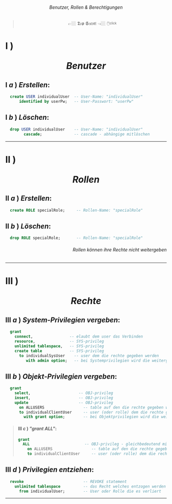 ###### <div align="center"> Benutzer, Rollen & Berechtigungen </div>
>  <p align="center"> 👉🏼 𝕿𝔬𝖕 𝕾𝔢𝖈𝔯𝖊𝔱 👈🏼 🖱️<sup><sub>click</sub></sup> </p>  

<!-- 
> [!WARNING]
> <details>  
>  <summary align="center"> 👉🏼 𝕿𝔬𝖕 𝕾𝔢𝖈𝔯𝖊𝔱 👈🏼 🖱️<sup><sub>click</sub></sup> </summary>  
>  ...
>  nothing here yet
>  ...
> </details>
-->
<!-- BENUTZER  -->

# **Ⅰ** ) <p align="center"> ***Benutzer*** </p>

## **Ⅰ** ***a*** ) *Erstellen*:
```sql
  create USER individualUser  -- User-Name: "individualUser"
      identified by userPw;   -- User-Passwort: "userPw"         
```

## **Ⅰ** ***b*** ) *Löschen*:
```sql
  drop USER individualUser    -- User-Name: "individualUser"
        cascade;              -- cascade - abhängige mitlöschen
```

---
<!-- ROLLEN -->
# **Ⅱ** ) <p align="center"> ***Rollen*** </p>
## **Ⅱ** ***a*** ) *Erstellen*:
```sql
  create ROLE specialRole;     -- Rollen-Name: "specialRole"
```
## **Ⅱ** ***b*** ) *Löschen*:
```sql
  drop ROLE specialRole;       -- Rollen-Name: "specialRole"
```
###### <p align="right"> Rollen können ihre Rechte nicht weitergeben </p>

---
# **Ⅲ** ) <p align="center"> ***Rechte*** </p> 
## **Ⅲ** ***a*** ) ***System***-*Privilegien vergeben*:
```sql
  grant 
    connect,                -- elaubt dem user das Verbinden    
    resource,               -- SYS-privileg
    unlimited tablespace,   -- SYS-privileg
    create table            -- SYS-privileg
      to individualSysUser    -- user dem die rechte gegeben werden
         with admin option;   -- bei Systemprivilegien wird die weitergabe damit erlaubt
```

## **Ⅲ** ***b*** ) ***Objekt***-*Privilegien vergeben*:
```sql
  grant 
    select,                     -- OBJ-privileg
    insert,                     -- OBJ-privileg
    update                      -- OBJ-privileg
      on ALLUSERS                 -- table auf den die rechte gegeben werden
      to individualClientUser     -- user (oder rolle) dem die rechte gegeben werden
        with grant option;        -- bei Objektprivilegien wird die weitergabe damit erlaubt
```

> #### **Ⅲ** ***c*** ) *"grant ALL"*:
> ```sql
> grant 
>   ALL                        -- OBJ-privileg - gleichbedeutend mit select, insert, update, merge
>     on ALLUSERS                 -- table auf den die rechte gegeben werden
>     to individualClientUser     -- user (oder rolle) dem die rechte gegeben werden
> ```

## **Ⅲ** ***d*** ) *Privilegien entziehen*:
```sql
  revoke                          -- REVOKE statement
    unlimited tablespace          -- das Recht welches entzogen werden soll
      from individualUser;        -- User oder Rolle die es verliert
```

---
